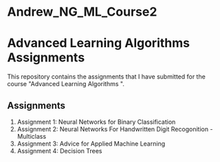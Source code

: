 # Andrew_NG_ML_Course2

# Advanced Learning Algorithms Assignments

This repository contains the assignments that I have submitted for the course "Advanced Learning Algorithms
". 

## Assignments

1. Assignment 1: Neural Networks for Binary Classification
2. Assignment 2: Neural Networks For Handwritten Digit Recogonition - Multiclass
3. Assignment 3: Advice for Applied Machine Learning
4. Assignment 4: Decision Trees
